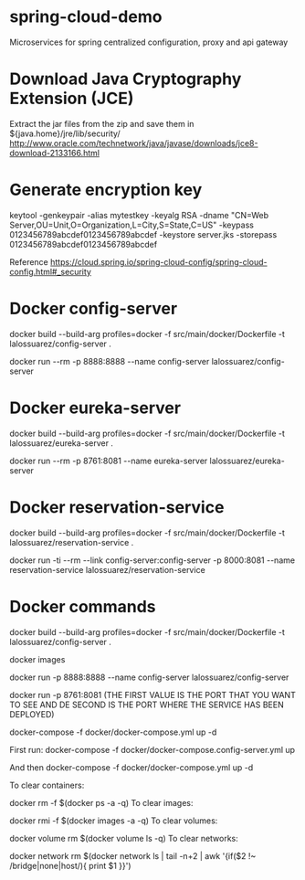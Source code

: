 # spring-cloud-demo
Microservices for spring centralized configuration, proxy and api gateway

# Download Java Cryptography Extension (JCE)
Extract the jar files from the zip and save them in ${java.home}/jre/lib/security/
http://www.oracle.com/technetwork/java/javase/downloads/jce8-download-2133166.html

# Generate encryption key
keytool -genkeypair -alias mytestkey -keyalg RSA -dname "CN=Web Server,OU=Unit,O=Organization,L=City,S=State,C=US" -keypass 0123456789abcdef0123456789abcdef -keystore server.jks -storepass 0123456789abcdef0123456789abcdef

Reference
https://cloud.spring.io/spring-cloud-config/spring-cloud-config.html#_security

# Docker config-server
docker build --build-arg profiles=docker -f src/main/docker/Dockerfile -t lalossuarez/config-server .

docker run --rm -p 8888:8888 --name config-server lalossuarez/config-server

# Docker eureka-server
docker build --build-arg profiles=docker -f src/main/docker/Dockerfile -t lalossuarez/eureka-server .

docker run --rm -p 8761:8081 --name eureka-server lalossuarez/eureka-server

# Docker reservation-service
docker build --build-arg profiles=docker -f src/main/docker/Dockerfile -t lalossuarez/reservation-service .

docker run -ti --rm --link config-server:config-server -p 8000:8081 --name reservation-service lalossuarez/reservation-service

# Docker commands
docker build --build-arg profiles=docker -f src/main/docker/Dockerfile -t lalossuarez/config-server .

docker images

docker run -p 8888:8888 --name config-server lalossuarez/config-server

docker run -p 8761:8081 (THE FIRST VALUE IS THE PORT THAT YOU WANT TO SEE AND DE SECOND IS THE PORT WHERE THE SERVICE HAS BEEN DEPLOYED)

docker-compose -f docker/docker-compose.yml up -d

First run:
docker-compose -f docker/docker-compose.config-server.yml up

And then
docker-compose -f docker/docker-compose.yml up -d

To clear containers:

docker rm -f $(docker ps -a -q)
To clear images:

docker rmi -f $(docker images -a -q)
To clear volumes:

docker volume rm $(docker volume ls -q)
To clear networks:

docker network rm $(docker network ls | tail -n+2 | awk '{if($2 !~ /bridge|none|host/){ print $1 }}')